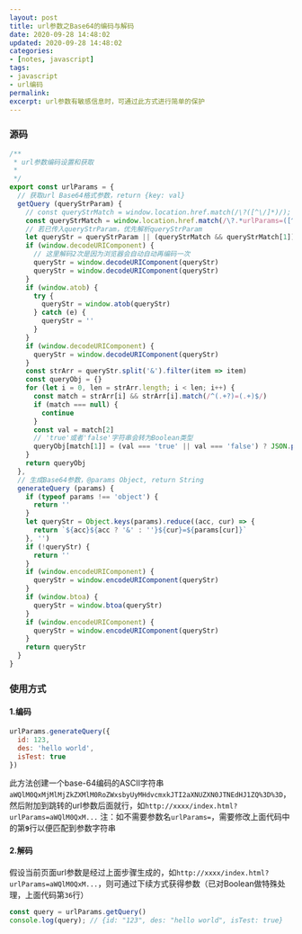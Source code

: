 ```yaml
---
layout: post
title: url参数之Base64的编码与解码
date: 2020-09-28 14:48:02
updated: 2020-09-28 14:48:02
categories:
- [notes, javascript]
tags:
- javascript
- url编码
permalink:
excerpt: url参数有敏感信息时，可通过此方式进行简单的保护
---
```


### 源码
```javascript
/**
 * url参数编码设置和获取
 *
 */
export const urlParams = {
  // 获取url Base64格式参数，return {key: val}
  getQuery (queryStrParam) {
    // const queryStrMatch = window.location.href.match(/\?([^\/]*)/); // 参数格式/?xxxx
    const queryStrMatch = window.location.href.match(/\?.*urlParams=([^\/&]*)/); // 参数格式/?urlParams=xxxx
    // 若已传入queryStrParam，优先解析queryStrParam
    let queryStr = queryStrParam || (queryStrMatch && queryStrMatch[1]) || ''
    if (window.decodeURIComponent) {
      // 这里解码2次是因为浏览器会自动自动再编码一次
      queryStr = window.decodeURIComponent(queryStr)
      queryStr = window.decodeURIComponent(queryStr)
    }
    if (window.atob) {
      try {
        queryStr = window.atob(queryStr)
      } catch (e) {
        queryStr = ''
      }
    }
    if (window.decodeURIComponent) {
      queryStr = window.decodeURIComponent(queryStr)
    }
    const strArr = queryStr.split('&').filter(item => item)
    const queryObj = {}
    for (let i = 0, len = strArr.length; i < len; i++) {
      const match = strArr[i] && strArr[i].match(/^(.+?)=(.+)$/)
      if (match === null) {
        continue
      }
      const val = match[2]
      // 'true'或者'false'字符串会转为Boolean类型
      queryObj[match[1]] = (val === 'true' || val === 'false') ? JSON.parse(val) : val
    }
    return queryObj
  },
  // 生成Base64参数，@params Object, return String
  generateQuery (params) {
    if (typeof params !== 'object') {
      return ''
    }
    let queryStr = Object.keys(params).reduce((acc, cur) => {
      return `${acc}${acc ? '&' : ''}${cur}=${params[cur]}`
    }, '')
    if (!queryStr) {
      return ''
    }
    if (window.encodeURIComponent) {
      queryStr = window.encodeURIComponent(queryStr)
    }
    if (window.btoa) {
      queryStr = window.btoa(queryStr)
    }
    if (window.encodeURIComponent) {
      queryStr = window.encodeURIComponent(queryStr)
    }
    return queryStr
  }
}
```

### 使用方式

#### 1.编码
  ```javascript
  urlParams.generateQuery({
    id: 123,
    des: 'hello world',
    isTest: true
  })
  ```
  此方法创建一个base-64编码的ASCII字符串`aWQlM0QxMjMlMjZkZXMlM0RoZWxsbyUyMHdvcmxkJTI2aXNUZXN0JTNEdHJ1ZQ%3D%3D`，然后附加到跳转的url参数后面就行，如`http://xxxx/index.html?urlParams=aWQlM0QxM...`
  <span class="color-red">注：如不需要参数名`urlParams=`，需要修改上面代码中的第<b>` 9 `</b>行以便匹配到参数字符串</span>

#### 2.解码
  假设当前页面url参数是经过上面步骤生成的，如`http://xxxx/index.html?urlParams=aWQlM0QxM...`，则可通过下续方式获得参数（已对Boolean做特殊处理，上面代码第` 36 `行）
  ```javascript
  const query = urlParams.getQuery()
  console.log(query); // {id: "123", des: "hello world", isTest: true}
  ```